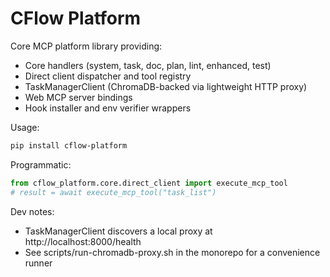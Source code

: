 # CFlow Platform

Core MCP platform library providing:

- Core handlers (system, task, doc, plan, lint, enhanced, test)
- Direct client dispatcher and tool registry
- TaskManagerClient (ChromaDB-backed via lightweight HTTP proxy)
- Web MCP server bindings
- Hook installer and env verifier wrappers

Usage:

```bash
pip install cflow-platform
```

Programmatic:

```python
from cflow_platform.core.direct_client import execute_mcp_tool
# result = await execute_mcp_tool("task_list")
```

Dev notes:
- TaskManagerClient discovers a local proxy at http://localhost:8000/health
- See scripts/run-chromadb-proxy.sh in the monorepo for a convenience runner
